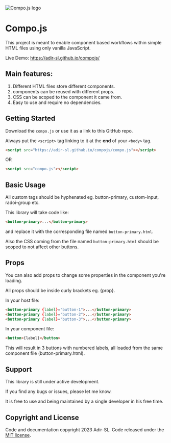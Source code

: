 ![Compo.js logo](https://adir-sl.github.io/compojs/logo.svg)

# Compo.js
This project is meant to enable component based workflows within simple HTML files using only vanilla JavaScript.

Live Demo:
https://adir-sl.github.io/compojs/

## Main features:
1. Different HTML files store different components.
2. components can be reused with different props.
3. CSS can be scoped to the component it came from.
4. Easy to use and require no dependencies.


## Getting Started
Download the ```compo.js``` or use it as a link to this GitHub repo.

Always put the ```<script>``` tag linking to it at the **end** of your ```<body>``` tag.

```HTML
<script src="https://adir-sl.github.io/compojs/compo.js"></script>
```

OR
```HTML
<script src="compo.js"></script>
```

## Basic Usage
All custom tags should be hyphenated eg. button-primary, custom-input, radoi-group etc.

This library will take code like:
```HTML
<button-primary>...</button-primary>
```

and replace it with the corresponding file named ```button-primary.html```.

Also the CSS coming from the file named ```button-primary.html``` should be scoped to not affect other buttons.

## Props
You can also add props to change some properties in the component you're loading.

All props should be inside curly brackets eg. {prop}.

In your host file:
```HTML
<button-primary {label}="button-1">...</button-primary>
<button-primary {label}="button-2">...</button-primary>
<button-primary {label}="button-3">...</button-primary>
```

In your component file:
```HTML
<button>{label}</button>
```

This will result in 3 buttons with numbered labels, all loaded from the same component file (button-primary.html).


## Support
This library is still under active development.

If you find any bugs or issues, please let me know.

It is free to use and being maintained by a single developer in his free time.

## Copyright and License

Code and documentation copyright 2023 Adir-SL. Code released under the [MIT license](LICENSE.md).